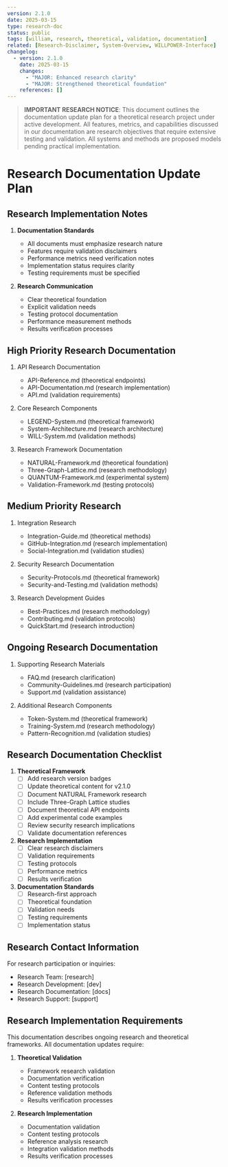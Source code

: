 ```yaml
---
version: 2.1.0
date: 2025-03-15
type: research-doc
status: public
tags: [william, research, theoretical, validation, documentation]
related: [Research-Disclaimer, System-Overview, WILLPOWER-Interface]
changelog:
  - version: 2.1.0
    date: 2025-03-15
    changes:
      - "MAJOR: Enhanced research clarity"
      - "MAJOR: Strengthened theoretical foundation"
    references: []
---
```


> **IMPORTANT RESEARCH NOTICE**: This document outlines the documentation update plan for a theoretical research project under active development. All features, metrics, and capabilities discussed in our documentation are research objectives that require extensive testing and validation. All systems and methods are proposed models pending practical implementation.

# Research Documentation Update Plan

## Research Implementation Notes

1. **Documentation Standards**
   - All documents must emphasize research nature
   - Features require validation disclaimers
   - Performance metrics need verification notes
   - Implementation status requires clarity
   - Testing requirements must be specified

2. **Research Communication**
   - Clear theoretical foundation
   - Explicit validation needs
   - Testing protocol documentation
   - Performance measurement methods
   - Results verification processes

## High Priority Research Documentation

1. API Research Documentation
   - API-Reference.md (theoretical endpoints)
   - API-Documentation.md (research implementation)
   - API.md (validation requirements)

2. Core Research Components
   - LEGEND-System.md (theoretical framework)
   - System-Architecture.md (research architecture)
   - WILL-System.md (validation methods)

3. Research Framework Documentation
   - NATURAL-Framework.md (theoretical foundation)
   - Three-Graph-Lattice.md (research methodology)
   - QUANTUM-Framework.md (experimental system)
   - Validation-Framework.md (testing protocols)

## Medium Priority Research

1. Integration Research
   - Integration-Guide.md (theoretical methods)
   - GitHub-Integration.md (research implementation)
   - Social-Integration.md (validation studies)

2. Security Research Documentation
   - Security-Protocols.md (theoretical framework)
   - Security-and-Testing.md (validation methods)

3. Research Development Guides
   - Best-Practices.md (research methodology)
   - Contributing.md (validation protocols)
   - QuickStart.md (research introduction)

## Ongoing Research Documentation

1. Supporting Research Materials
   - FAQ.md (research clarification)
   - Community-Guidelines.md (research participation)
   - Support.md (validation assistance)

2. Additional Research Components
   - Token-System.md (theoretical framework)
   - Training-System.md (research methodology)
   - Pattern-Recognition.md (validation studies)

## Research Documentation Checklist

1. **Theoretical Framework**
   - [ ] Add research version badges
   - [ ] Update theoretical content for v2.1.0
   - [ ] Document NATURAL Framework research
   - [ ] Include Three-Graph Lattice studies
   - [ ] Document theoretical API endpoints
   - [ ] Add experimental code examples
   - [ ] Review security research implications
   - [ ] Validate documentation references

2. **Research Implementation**
   - [ ] Clear research disclaimers
   - [ ] Validation requirements
   - [ ] Testing protocols
   - [ ] Performance metrics
   - [ ] Results verification

3. **Documentation Standards**
   - [ ] Research-first approach
   - [ ] Theoretical foundation
   - [ ] Validation needs
   - [ ] Testing requirements
   - [ ] Implementation status

## Research Contact Information

For research participation or inquiries:
- Research Team: [research]
- Research Development: [dev]
- Research Documentation: [docs]
- Research Support: [support]

## Research Implementation Requirements

This documentation describes ongoing research and theoretical frameworks. All documentation updates require:

1. **Theoretical Validation**
   - Framework research validation
   - Documentation verification
   - Content testing protocols
   - Reference validation methods
   - Results verification processes

2. **Research Implementation**
   - Documentation validation
   - Content testing protocols
   - Reference analysis research
   - Integration validation methods
   - Results verification processes
